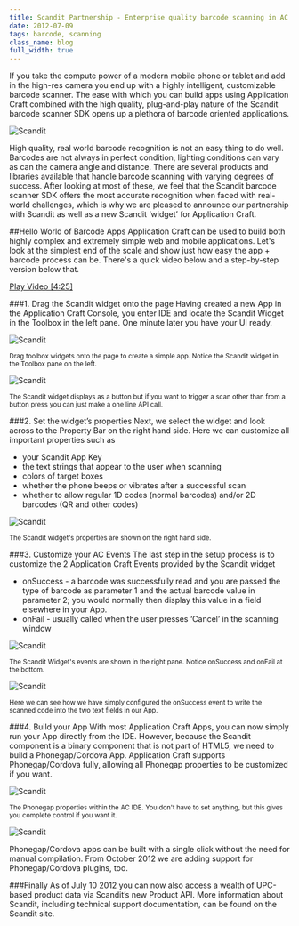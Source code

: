 ```yaml
---
title: Scandit Partnership - Enterprise quality barcode scanning in AC
date: 2012-07-09
tags: barcode, scanning
class_name: blog
full_width: true
---
```



If you take the compute power of a modern mobile phone or tablet and add in the high-res camera you end up with a highly intelligent, customizable barcode scanner. The ease with which you can build apps using Application Craft combined with the high quality, plug-and-play nature of the Scandit barcode scanner SDK opens up a plethora of barcode oriented applications.

![Scandit](/img/blog/scandit-logo.png "Scandit barcode scanning")

High quality, real world barcode recognition is not an easy thing to do well. Barcodes are not always in perfect condition, lighting conditions can vary as can the camera angle and distance. There are several products and libraries available that handle barcode scanning with varying degrees of success. After looking at most of these, we feel that the Scandit barcode scanner SDK offers the most accurate recognition when faced with real-world challenges, which is why we are pleased to announce our partnership with Scandit as well as a new Scandit ‘widget’ for Application Craft.
 
##Hello World of Barcode Apps 
Application Craft can be used to build both highly complex and extremely simple web and mobile applications. Let's look at the simplest end of the scale and show just how easy the app + barcode process can be. There's a quick video below and a step-by-step version below that.
 
<a href="http://www.youtube.com/v/Qjt3pkZXJn8?autoplay=1&hd=1&fs=1&showsearch=0&rel=0&" target="_blank">Play Video [4:25]</a>

###1. Drag the Scandit widget onto the page
Having created a new App in the Application Craft Console,  you enter IDE and locate the Scandit Widget in the Toolbox in the left pane. One minute later you have your UI ready.

![Scandit](/img/blog/scandit-1.png "Scandit barcode scanning drag")

<sup>Drag toolbox widgets onto the page to create a simple app. Notice the Scandit widget in the Toolbox pane on the left.</sup>

![Scandit](/img/blog/scandit-2.png "Scandit barcode scanning widget properties")

<sup>The Scandit widget displays as a button but if you want to trigger a scan other than from a button press you can just make a one line API call.</sup>

 
###2. Set the widget’s properties
Next, we select the widget and look across to the Property Bar on the right hand side. Here we can customize all important properties such as 

 - your Scandit App Key
 - the text strings that appear to the user when scanning
 - colors of target boxes
 - whether the phone beeps or vibrates after a successful scan
 - whether to allow regular 1D codes (normal barcodes) and/or 2D barcodes (QR and other codes)

![Scandit](/img/blog/scandit-3.png "Scandit barcode widget properties")

<sup>The Scandit widget's properties are shown on the right hand side.</sup>
 
###3. Customize your AC Events
The last step in the setup process is to customize the 2 Application Craft Events provided by the Scandit widget

 - onSuccess - a barcode was successfully read and you are passed the type of barcode as parameter 1 and the actual barcode value in parameter 2; you would normally then display this value in a field elsewhere in your App.
 - onFail - usually called when the user presses ‘Cancel’ in the scanning window

![Scandit](/img/blog/scandit-4.png "Scandit barcode widget events")

<sup>The Scandit Widget's events are shown in the right pane. Notice onSuccess and onFail at the bottom.</sup>


![Scandit](/img/blog/scandit-5.png "Scandit barcode event code")

<sup>Here we can see how we have simply configured the onSuccess event to write the scanned code into the two text fields in our App.</sup>


###4. Build your App
With most Application Craft Apps, you can now simply run your App directly from the IDE. However, because the Scandit component is a binary component that is not part of HTML5, we need to build a Phonegap/Cordova App. Application Craft supports Phonegap/Cordova fully, allowing all Phonegap properties to be customized if you want.

![Scandit](/img/blog/scandit-6.png "Scandit barcode phonegap settings")

<sup>The Phonegap properties within the AC IDE. You don't have to set anything, but this gives you complete control if you want it.</sup>

![Scandit](/img/blog/scandit-7.png "Scandit barcode build phonegap")

Phonegap/Cordova apps can be built with a single click without the need for manual compilation. From October 2012 we are adding support for Phonegap/Cordova plugins, too.</sup>
 
###Finally
As of July 10 2012 you can now also access a wealth of UPC-based product data via Scandit’s new Product API. More information about Scandit, including technical support documentation, can be found on the Scandit site.